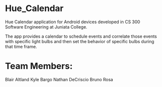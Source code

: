 # Hue_Calendar
Hue Calendar application for Android devices developed in CS 300 Software Engineering at Juniata College.

The app provides a calendar to schedule events and correlate those events with specific light bulbs and then set the behavior of specific bulbs during that time frame.

# Team Members:
Blair Altland
Kyle Bargo
Nathan DeCriscio
Bruno Rosa
